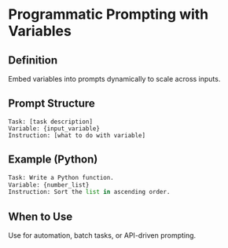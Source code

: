 # Programmatic Prompting with Variables

## Definition
Embed variables into prompts dynamically to scale across inputs.

## Prompt Structure
```
Task: [task description]
Variable: {input_variable}
Instruction: [what to do with variable]
```

## Example (Python)
```python
Task: Write a Python function.
Variable: {number_list}
Instruction: Sort the list in ascending order.
```

## When to Use
Use for automation, batch tasks, or API-driven prompting.
